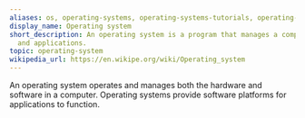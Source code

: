 ```yaml
---
aliases: os, operating-systems, operating-systems-tutorials, operating-system-examples
display_name: Operating system
short_description: An operating system is a program that manages a computer's programs
  and applications.
topic: operating-system
wikipedia_url: https://en.wikipe.org/wiki/Operating_system
---
```

An operating system operates and manages both the hardware and software in a computer. Operating systems provide software platforms for applications to function.
